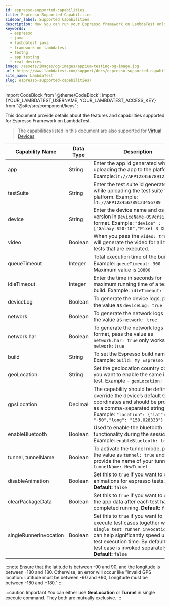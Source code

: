 ```yaml
---
id: espresso-supported-capabilities
title: Espresso Supported Capabilities
sidebar_label: Supported Capabilities
description: Now you can run your Espresso framework on LambdaTest online grid of 3000+ real desktop browsers and real operating systems with its supported capabilities.
keywords:
  - espresso
  - java
  - lambdatest java
  - framework on lambdatest
  - testng
  - app testing
  - real devices
image: /assets/images/og-images/appium-testing-og-image.jpg
url: https://www.lambdatest.com/support/docs/espresso-supported-capabilities/
site_name: LambdaTest
slug: espresso-supported-capabilities/
---
```


import CodeBlock from '@theme/CodeBlock';
import {YOUR_LAMBDATEST_USERNAME, YOUR_LAMBDATEST_ACCESS_KEY} from "@site/src/component/keys";

<script type="application/ld+json"
      dangerouslySetInnerHTML={{ __html: JSON.stringify({
       "@context": "https://schema.org",
        "@type": "BreadcrumbList",
        "itemListElement": [{
          "@type": "ListItem",
          "position": 1,
          "name": "Home",
          "item": "https://www.lambdatest.com"
        },{
          "@type": "ListItem",
          "position": 2,
          "name": "Support",
          "item": "https://www.lambdatest.com/support/docs/"
        },{
          "@type": "ListItem",
          "position": 3,
          "name": "Espresso Supported Capabilities",
          "item": "https://www.lambdatest.com/support/docs/espresso-supported-capabilities/"
        }]
      })
    }}
></script>

This document provide details about the features and capabilities supported for Espresso Framework on LambdaTest.

> The capabilities listed in this document are also supported for [Virtual Devices](/support/docs/app-automation-on-emulators-simulators/)

| Capability Name | Data Type | Description |
|------|-----------|-------------|
| app | String | Enter the app id generated while uploading the app to the platform. Example:`lt://APP123456789123456789` |
| testSuite | String | Enter the test suite id generated while uploading the test suite to the platform. Example: `lt://APP123456789123456789` |
| device | String | Enter the device name and os version in `DeviceName-OSVersion` format. Example: `"device" :  ["Galaxy S20-10","Pixel 3 XL-9"]` |
| video | Boolean | When you pass the `video: true`, it will generate the video for all the tests that are executed. |
| queueTimeout | Integer | Total execution time of the build. Example: `queueTimeout: 300`. Maximum value is `10800`|
| idleTimeout | Integer | Enter the time in seconds for maximum running time of a test in a build. Example: `idleTimeout: 120`|
| deviceLog | Boolean | To generate the device logs, pass the value as `deviceLog: true` |
| network | Boolean | To generate the network logs , pass the value as `network: true` |
| network.har | Boolean | To generate the network logs in .har format, pass the value as `network.har: true` only works with `network:true` |
| build | String | To set the Espresso build name. Example: `build: My Espresso Build`. |
| geoLocation | String | Set the geolocation country code if you want to enable the same in your test. Example - `geoLocation: FR`|
| gpsLocation | Decimal | The capability should be defined to override the device’s default GPS coordinates and should be provided as a comma-separated string. Example: `"location": {"lat": "-50","long": "150.028333"}`|
| enableBluetooth | Boolean | Used to enable the bluetooth functionality during the session. Example: `enableBluetooth: true`|
| tunnel, tunnelName | Boolean | To activate the tunnel mode, pass the value as `tunnel: true` and provide the name of your tunnel as `tunnelName: NewTunnel` |
| disableAnimation | Boolean | Set this to `true` if you want to disable animations for espresso tests. **Default:** `false` |
| clearPackageData | Boolean | Set this to `true` if you want to clear the app data after each test has completed running. **Default**: `false` |
| singleRunnerInvocation | Boolean | Set this to `true` if you want to execute test cases together with a `single test runner invocation`.This can help significantly speed up the test execution time. By default, each test case is invoked separately. **Default:** `false` |

:::note
Ensure that the latitude is between -90 and 90, and the longitude is between -180 and 180. Otherwise, an error will occur like "Invalid GPS location: Latitude must be between -90 and +90, Longitude must be between -180 and +180."
:::


<!-- | env | Map | This feature allows users to pass and retrieve environment variables (like STAGE, PROD, or DEV) during automated Android tests. That is, users can dynamically switch configurations between environments without changing the test code, enabling seamless testing across multiple setups. Learn more about [Environment Variables](https://www.lambdatest.com/support/docs/espresso-env-variables-settings/) | -->
:::caution Important
You can either use **GeoLocation** or **Tunnel** in single execute command. They both are mutually exclusive.
:::
